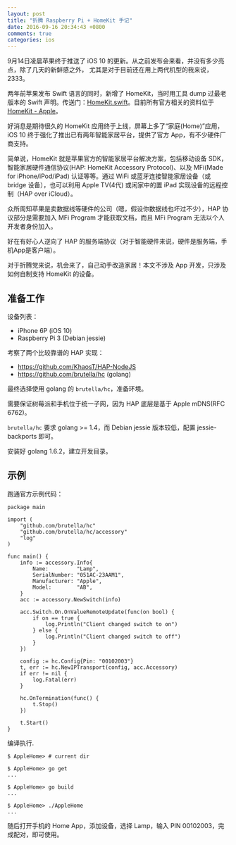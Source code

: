 ```yaml
---
layout: post
title: "折腾 Raspberry Pi + HomeKit 手记"
date: 2016-09-16 20:34:43 +0800
comments: true
categories: ios
---
```


9月14日凌晨苹果终于推送了 iOS 10 的更新。从之前发布会来看，并没有多少亮点，除了几天的新鲜感之外，
尤其是对于目前还在用上两代机型的我来说，2333。

两年前苹果发布 Swift 语言的同时，新增了 HomeKit，当时用工具 dump 过最老版本的 Swift 声明。传送门：[HomeKit.swift](https://github.com/andelf/Defines-Swift/blob/6a8cda2e12bf6e5a23979a1ad121e70a0eeef6dd/HomeKit.swift)。目前所有官方相关的资料位于 [HomeKit - Apple](http://www.apple.com/ios/home/)。

好消息是期待很久的 HomeKit 应用终于上线，屏幕上多了“家庭(Home)”应用，
iOS 10 终于强化了推出已有两年智能家居平台，提供了官方 App，有不少硬件厂商支持。

简单说，HomeKit 就是苹果官方的智能家居平台解决方案，包括移动设备 SDK，智能家居硬件通信协议(HAP: HomeKit Accessory Protocol)、以及 MFi(Made for iPhone/iPod/iPad) 认证等等。通过 WiFi 或蓝牙连接智能家居设备（或 bridge 设备），也可以利用 Apple TV(4代) 或闲家中的置 iPad 实现设备的远程控制（HAP over iCloud）。

众所周知苹果是卖数据线等硬件的公司（嗯，假设你数据线也坏过不少），HAP 协议部分是需要加入 MFi Program 才能获取文档，而且 MFi Program 无法以个人开发者身份加入。

好在有好心人逆向了 HAP 的服务端协议（对于智能硬件来说，硬件是服务端，手机App是客户端）。

对于折腾党来说，机会来了，自己动手改造家居！本文不涉及 App 开发，只涉及如何自制支持 HomeKit 的设备。

## 准备工作

设备列表：

- iPhone 6P (iOS 10)
- Raspberry Pi 3 (Debian jessie)

考察了两个比较靠谱的 HAP 实现：

- https://github.com/KhaosT/HAP-NodeJS
- https://github.com/brutella/hc (golang)

最终选择使用 golang 的 ``brutella/hc``，准备环境。

需要保证树莓派和手机位于统一子网，因为 HAP 底层是基于 Apple mDNS(RFC 6762)。

``brutella/hc`` 要求 golang >= 1.4，而 Debian jessie 版本较低，配置 jessie-backports 即可。

安装好 golang 1.6.2，建立开发目录。

## 示例

跑通官方示例代码：

```golang
package main

import (
	"github.com/brutella/hc"
	"github.com/brutella/hc/accessory"
	"log"
)

func main() {
	info := accessory.Info{
		Name:         "Lamp",
		SerialNumber: "051AC-23AAM1",
		Manufacturer: "Apple",
		Model:        "AB",
	}
	acc := accessory.NewSwitch(info)

	acc.Switch.On.OnValueRemoteUpdate(func(on bool) {
		if on == true {
			log.Println("Client changed switch to on")
		} else {
			log.Println("Client changed switch to off")
		}
	})

	config := hc.Config{Pin: "00102003"}
	t, err := hc.NewIPTransport(config, acc.Accessory)
	if err != nil {
		log.Fatal(err)
	}

	hc.OnTermination(func() {
		t.Stop()
	})

	t.Start()
}
```

编译执行.

```
$ AppleHome> # current dir

$ AppleHome> go get
...

$ AppleHome> go build
...

$ AppleHome> ./AppleHome
...
```

随后打开手机的 Home App，添加设备，选择 Lamp，输入 PIN 00102003，完成配对，即可使用。


